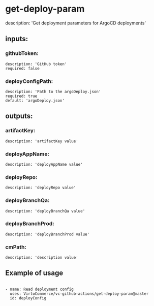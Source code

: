 # get-deploy-param

description: 'Get deployment parameters for ArgoCD deployments'

## inputs:

### githubToken:

    description: 'GitHub token'
    required: false

### deployConfigPath:

    description: 'Path to the argoDeploy.json'
    required: true
    default: 'argoDeploy.json'

## outputs:

### artifactKey:

    description: 'artifactKey value'

### deployAppName:

    description: 'deployAppName value'

### deployRepo: 

    description: 'deployRepo value'

### deployBranchQa:

    description: 'deployBranchQa value'

### deployBranchProd:

    description: 'deployBranchProd value'

### cmPath:

    description: 'description value'

## Example of usage

```

- name: Read deployment config
  uses: VirtoCommerce/vc-github-actions/get-deploy-param@master
  id: deployConfig

```
